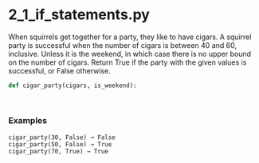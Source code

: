 # 2_1_if_statements.py



When squirrels get together for a party, they like to have cigars. A squirrel party is successful when the number of cigars is between 40 and 60, inclusive. Unless it is the weekend, in which case there is no upper bound on the number of cigars. Return True if the party with the given values is successful, or False otherwise.


```python
def cigar_party(cigars, is_weekend):
    
 
```

### Examples
```text
cigar_party(30, False) → False
cigar_party(50, False) → True
cigar_party(70, True) → True
```

